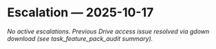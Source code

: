 # Escalation — 2025-10-17

_No active escalations. Previous Drive access issue resolved via gdown download (see task_feature_pack_audit summary)._ 

